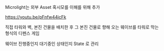 Microlight는 외부 Asset
혹시모를 이해를 위해 추가

https://youtu.be/pFnfw44icFk

직접 타워와 벽, 본진 건물을 배치한 후 그 본진 건물로 향해 오는 웨이브를 타워로 막는 형식의 디펜스 게임

웨이브 진행중인지 대기중인 상태인지 State 로 관리
